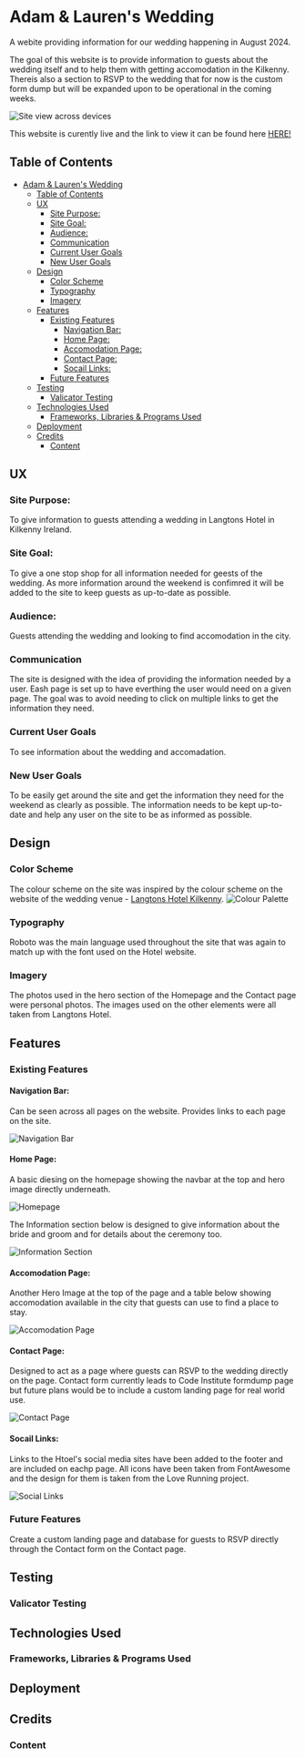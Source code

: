 # Adam & Lauren's Wedding
A webite providing information for our wedding happening in August 2024. 

The goal of this website is to provide information to guests about the wedding itself and to help them with getting accomodation in the Kilkenny. 
Thereis also a section to RSVP to the wedding that for now is the custom form dump but will be expanded upon to be operational in the coming weeks. 

![Site view across devices](assets/images-readme/devices-layout.PNG)

This website is curently live and the link to view it can be found here [HERE!](https://akestell.github.io/p1-wedding-website/)


## Table of Contents

- [Adam \& Lauren's Wedding](#adam--laurens-wedding)
  - [Table of Contents](#table-of-contents)
  - [UX](#ux)
    - [Site Purpose:](#site-purpose)
    - [Site Goal:](#site-goal)
    - [Audience:](#audience)
    - [Communication](#communication)
    - [Current User Goals](#current-user-goals)
    - [New User Goals](#new-user-goals)
  - [Design](#design)
    - [Color Scheme](#color-scheme)
    - [Typography](#typography)
    - [Imagery](#imagery)
  - [Features](#features)
    - [Existing Features](#existing-features)
      - [Navigation Bar:](#navigation-bar)
      - [Home Page:](#home-page)
      - [Accomodation Page:](#accomodation-page)
      - [Contact Page:](#contact-page)
      - [Socail Links:](#socail-links)
    - [Future Features](#future-features)
  - [Testing](#testing)
    - [Valicator Testing](#valicator-testing)
  - [Technologies Used](#technologies-used)
    - [Frameworks, Libraries \& Programs Used](#frameworks-libraries--programs-used)
  - [Deployment](#deployment)
  - [Credits](#credits)
    - [Content](#content)


## UX

### Site Purpose:
To give information to guests attending a wedding in Langtons Hotel in Kilkenny Ireland.

### Site Goal:
To give a one stop shop for all information needed for geests of the wedding. As more information around the weekend is confimred it will be added to the site to keep guests as up-to-date as possible. 

### Audience:
Guests attending the wedding and looking to find accomodation in the city.
 
### Communication
The site is designed with the idea of providing the information needed by a user. Eash page is set up to have everthing the user would need on a given page. The goal was to avoid needing to click on multiple links to get the information they need. 

### Current User Goals
To see information about the wedding and accomadation.

### New User Goals
To be easily get around the site and get the information they need for the weekend as clearly as possible. The information needs to be kept up-to-date and help any user on the site to be as informed as possible.

## Design

### Color Scheme
The colour scheme on the site was inspired by the colour scheme on the website of the wedding venue - [Langtons Hotel Kilkenny](https://www.langtons.ie/). 
![Colour Palette](assets/images-readme/colour-palette.PNG)

### Typography
Roboto was the main language used throughout the site that was again to match up with the font used on the Hotel website.


### Imagery
The photos used in the hero section of the Homepage and the Contact page were personal photos. The images used on the other elements were all taken from Langtons Hotel. 

## Features

### Existing Features
#### Navigation Bar:
Can be seen across all pages on the website. Provides links to each page on the site. 

![Navigation Bar](assets/images-readme/navbar.PNG)

#### Home Page:
A basic diesing on the homepage showing the navbar at the top and hero image directly underneath.

![Homepage](assets/images-readme/homepage.PNG)

The Information section below is designed to give information about the bride and groom and for details about the ceremony too.

![Information Section](assets/images-readme/info-section.PNG)

#### Accomodation Page:
Another Hero Image at the top of the page and a table below showing accomodation available in the city that guests can use to find a place to stay. 

![Accomodation Page](assets/images-readme/accomodation-page.PNG)

#### Contact Page:
Designed to act as a page where guests can RSVP to the wedding directly on the page. Contact form currently leads to Code Institute formdump page but future plans would be to include a custom landing page for real world use. 

![Contact Page](assets/images-readme/contact-page.PNG)

#### Socail Links:
Links to the Htoel's social media sites have been added to the footer and are included on eachp page. All icons have been taken from FontAwesome and the design for them is taken from the Love Running project.

![Social Links](assets/images-readme/footer.PNG)

### Future Features
Create a custom landing page and database for guests to RSVP directly through the Contact form on the Contact page. 


## Testing


### Valicator Testing


## Technologies Used
### Frameworks, Libraries & Programs Used

## Deployment

## Credits

### Content
